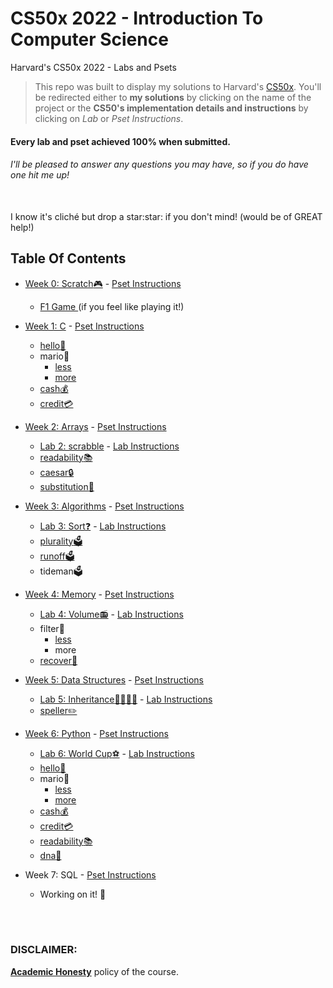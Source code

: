 # CS50x 2022 - Introduction To Computer Science
Harvard's CS50x 2022 - Labs and Psets

> This repo was built to display my solutions to Harvard's <a href='https://cs50.harvard.edu/x/2022/'>CS50x</a>. You'll be redirected either to <b>my solutions</b> by clicking on the name of the project or the <b>CS50's implementation details and instructions</b> by clicking on <i>Lab</i> or <i>Pset Instructions</i>.

#### Every lab and pset achieved 100% when submitted.
###### I'll be pleased to answer any questions you may have, so if you do have one <i>hit me up!</i>

<br>
I know it's cliché but drop a star:star: if you don't mind! (would be of GREAT help!)

## Table Of Contents

- [Week 0: Scratch:video_game:](/Scratch) - <a href='https://cs50.harvard.edu/x/2022/psets/0/scratch/'> Pset Instructions </a>
  * <a href='https://scratch.mit.edu/projects/717016087/'> F1 Game </a> (if you feel like playing it!)

- [Week 1: C](/Week1-C/) - <a href='https://cs50.harvard.edu/x/2022/psets/1/'> Pset Instructions </a>
  * [hello:wave:](Week1-C/hello/)
  * mario:bricks:
    + [less](Week1-C/mario/less)
    + [more](Week1-C/mario/more)
  * [cash:moneybag:](/Week1-C/cash)
  * [credit:credit_card:](/Week1-C/credit)

- [Week 2: Arrays](/Week2-Arrays/) - <a href='https://cs50.harvard.edu/x/2022/psets/2/'> Pset Instructions </a> 
  * [Lab 2: scrabble](/Week2-Arrays/LAB-scrabble) - <a href='https://cs50.harvard.edu/x/2022/labs/2/'> Lab Instructions </a>
  * [readability:books:](/Week2-Arrays/readability)
  * [caesar:lock:](/Week2-Arrays/caesar)
  * [substitution:arrows_counterclockwise:](/Week2-Arrays/substitution)

- [Week 3: Algorithms](/Week3-Algorithms) - <a href='https://cs50.harvard.edu/x/2022/psets/3/'> Pset Instructions </a>
  * [Lab 3: Sort:question:](/Week3-Algorithms/LAB-sort) - <a href='https://cs50.harvard.edu/x/2022/labs/3/'> Lab Instructions </a>
  * [plurality:ballot_box:](/Week3-Algorithms/plurality)
  * [runoff:ballot_box:](/Week3-Algorithms/runoff)
  * tideman:ballot_box:
  
- [Week 4: Memory](/Week4-Memory) - <a href='https://cs50.harvard.edu/x/2022/psets/4/'> Pset Instructions </a> 
  * [Lab 4: Volume:radio:](/Week4-Memory/LAB-volume) - <a href='https://cs50.harvard.edu/x/2022/labs/4/'> Lab Instructions </a>
  * filter:camera_flash:
    + [less](/Week4-Memory/filter)
    + more
  * [recover:floppy_disk:](/Week4-Memory/recover)

- [Week 5: Data Structures](/Week5-DataStructures) - <a href='https://cs50.harvard.edu/x/2022/psets/5/'> Pset Instructions </a>
  * [Lab 5: Inheritance:family_man_woman_girl_boy:](/Week5-DataStructures/LAB-inheritance) - <a href='https://cs50.harvard.edu/x/2022/labs/5/'> Lab Instructions </a>
  * [speller:pencil2:](/Week5-DataStructures/speller)

- [Week 6: Python](/Week6-Python) - <a href='https://cs50.harvard.edu/x/2022/psets/6/'> Pset Instructions </a>
  * [Lab 6: World Cup:soccer:](/Week6-Python/LAB-world-cup) - <a href='https://cs50.harvard.edu/x/2022/labs/6/'> Lab Instructions </a>
  * [hello:wave:](/Week6-Python/sentimental-hello)
  * mario:bricks:
    + [less](/Week6-Python/sentimental-mario/less)
    + [more](/Week6-Python/sentimental-mario/more)
  * [cash:moneybag:](/Week6-Python/sentimental-cash)
  * [credit:credit_card:](/Week6-Python/sentimental-credit)
  * [readability:books:](/Week6-Python/sentimental-readability)
  * [dna:dna:](/Week6-Python/dna)
  
- Week 7: SQL - <a href='https://cs50.harvard.edu/x/2022/psets/7/'> Pset Instructions </a>
  * Working on it! :zany_face:

<br>
<br>

### DISCLAIMER:

[**Academic Honesty**](https://cs50.harvard.edu/x/2020/honesty/) policy of the course.
